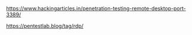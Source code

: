 https://www.hackingarticles.in/penetration-testing-remote-desktop-port-3389/

https://pentestlab.blog/tag/rdp/
